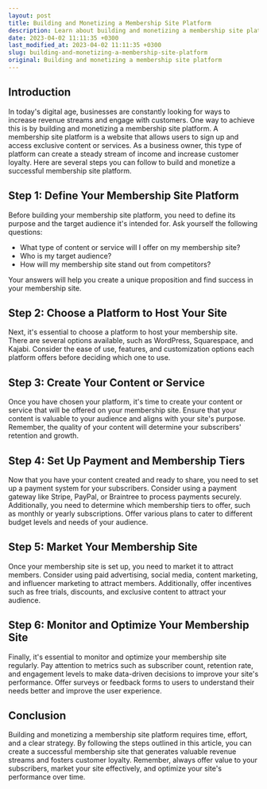 ```yaml
---
layout: post
title: Building and Monetizing a Membership Site Platform
description: Learn about building and monetizing a membership site platform for your business and the steps needed to make it successful.
date: 2023-04-02 11:11:35 +0300
last_modified_at: 2023-04-02 11:11:35 +0300
slug: building-and-monetizing-a-membership-site-platform
original: Building and monetizing a membership site platform
---
```

## Introduction

In today's digital age, businesses are constantly looking for ways to increase revenue streams and engage with customers. One way to achieve this is by building and monetizing a membership site platform. A membership site platform is a website that allows users to sign up and access exclusive content or services. As a business owner, this type of platform can create a steady stream of income and increase customer loyalty. Here are several steps you can follow to build and monetize a successful membership site platform.

## Step 1: Define Your Membership Site Platform

Before building your membership site platform, you need to define its purpose and the target audience it's intended for. Ask yourself the following questions:

- What type of content or service will I offer on my membership site?
- Who is my target audience?
- How will my membership site stand out from competitors?

Your answers will help you create a unique proposition and find success in your membership site.

## Step 2: Choose a Platform to Host Your Site

Next, it's essential to choose a platform to host your membership site. There are several options available, such as WordPress, Squarespace, and Kajabi. Consider the ease of use, features, and customization options each platform offers before deciding which one to use.

## Step 3: Create Your Content or Service

Once you have chosen your platform, it's time to create your content or service that will be offered on your membership site. Ensure that your content is valuable to your audience and aligns with your site's purpose. Remember, the quality of your content will determine your subscribers' retention and growth.

## Step 4: Set Up Payment and Membership Tiers

Now that you have your content created and ready to share, you need to set up a payment system for your subscribers. Consider using a payment gateway like Stripe, PayPal, or Braintree to process payments securely. Additionally, you need to determine which membership tiers to offer, such as monthly or yearly subscriptions. Offer various plans to cater to different budget levels and needs of your audience.

## Step 5: Market Your Membership Site

Once your membership site is set up, you need to market it to attract members. Consider using paid advertising, social media, content marketing, and influencer marketing to attract members. Additionally, offer incentives such as free trials, discounts, and exclusive content to attract your audience.

## Step 6: Monitor and Optimize Your Membership Site

Finally, it's essential to monitor and optimize your membership site regularly. Pay attention to metrics such as subscriber count, retention rate, and engagement levels to make data-driven decisions to improve your site's performance. Offer surveys or feedback forms to users to understand their needs better and improve the user experience.

## Conclusion

Building and monetizing a membership site platform requires time, effort, and a clear strategy. By following the steps outlined in this article, you can create a successful membership site that generates valuable revenue streams and fosters customer loyalty. Remember, always offer value to your subscribers, market your site effectively, and optimize your site's performance over time.